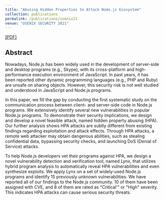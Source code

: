 ```yaml
---
title: "Abusing Hidden Properties to Attack Node.js Ecosystem"
collection: publications
permalink: /publications/usenix21
venue: "USENIX SECURITY 2021"
---
```


[[PDF]](https://www.usenix.org/system/files/sec21-xiao.pdf)

## Abstract
Nowadays, Node.js has been widely used in the development of server-side and desktop programs (e.g., Skype), with its cross-platform and high-performance execution environment of JavaScript. In past years, it has been reported other dynamic programming languages (e.g., PHP and Ruby) are unsafe on sharing objects. However, this security risk is not well studied and understood in JavaScript and Node.js programs.

In this paper, we fill the gap by conducting the first systematic study on the communication process between client- and server-side code in Node.js programs. We extensively identify several new vulnerabilities in popular Node.js programs. To demonstrate their security implications, we design and develop a novel feasible attack, named hidden property abusing (HPA). Our further analysis shows HPA attacks are subtly different from existing findings regarding exploitation and attack effects. Through HPA attacks, a remote web attacker may obtain dangerous abilities, such as stealing confidential data, bypassing security checks, and launching DoS (Denial of Service) attacks.

To help Node.js developers vet their programs against HPA, we design a novel vulnerability detection and verification tool, named Lynx, that utilizes hybrid program analysis to automatically reveal HPA vulnerabilities and even synthesize exploits. We apply Lynx on a set of widely-used Node.js programs and identify 15 previously unknown vulnerabilities. We have reported all of our findings to the Node.js community. 10 of them have been assigned with CVE, and 8 of them are rated as "Critical'" or "High" severity. This indicates HPA attacks can cause serious security threats.
